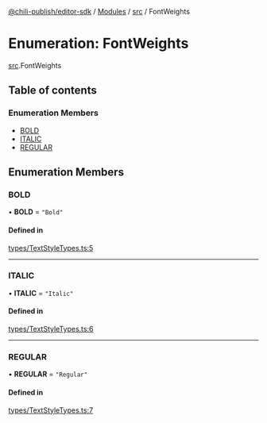 [@chili-publish/editor-sdk](../README.md) / [Modules](../modules.md) / [src](../modules/src.md) / FontWeights

# Enumeration: FontWeights

[src](../modules/src.md).FontWeights

## Table of contents

### Enumeration Members

- [BOLD](src.FontWeights.md#bold)
- [ITALIC](src.FontWeights.md#italic)
- [REGULAR](src.FontWeights.md#regular)

## Enumeration Members

### BOLD

• **BOLD** = ``"Bold"``

#### Defined in

[types/TextStyleTypes.ts:5](https://github.com/chili-publish/editor-sdk/blob/bc89ed1/types/TextStyleTypes.ts#L5)

___

### ITALIC

• **ITALIC** = ``"Italic"``

#### Defined in

[types/TextStyleTypes.ts:6](https://github.com/chili-publish/editor-sdk/blob/bc89ed1/types/TextStyleTypes.ts#L6)

___

### REGULAR

• **REGULAR** = ``"Regular"``

#### Defined in

[types/TextStyleTypes.ts:7](https://github.com/chili-publish/editor-sdk/blob/bc89ed1/types/TextStyleTypes.ts#L7)
